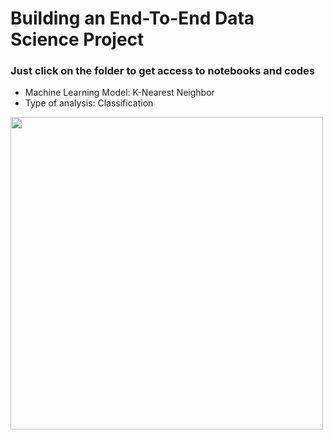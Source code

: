 # Building an End-To-End Data Science Project

### Just click on the folder to get access to notebooks and codes
- Machine Learning Model: K-Nearest Neighbor
- Type of analysis: Classification

<img src=https:https://i.ytimg.com/vi/ywIWUfjPCyY/maxresdefault.jpg width=500>
